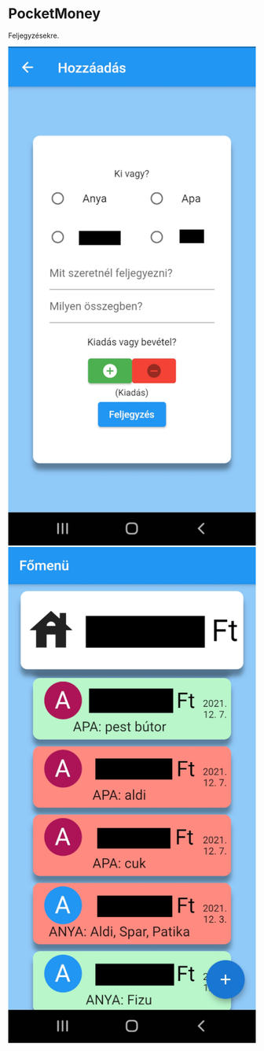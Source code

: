 # PocketMoney

Feljegyzésekre.

![Main menu](https://github.com/LeviN09/PocketMoney/blob/main/PocketMoney1.jpg)
![Add new amount](https://github.com/LeviN09/PocketMoney/blob/main/PocketMoney2.jpg)
